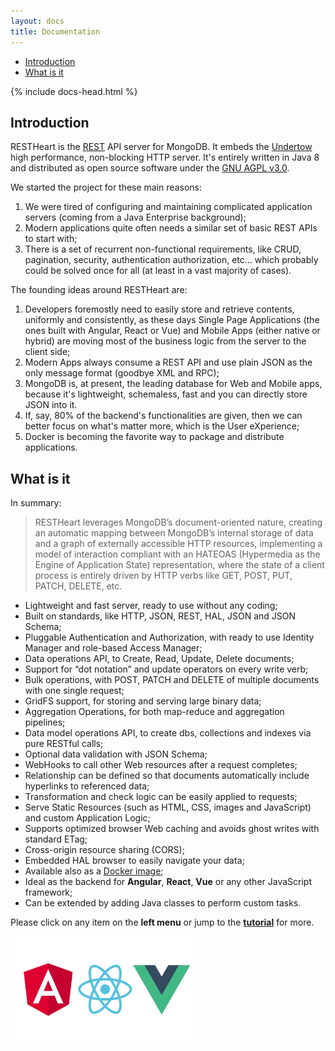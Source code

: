 ```yaml
---
layout: docs
title: Documentation
---
```


<div markdown="1" class="d-none d-xl-block col-xl-2 order-last bd-toc">

- [Introduction](#introduction)
- [What is it](#what-is-it)

</div>

<div markdown="1" class="col-12 col-md-9 col-xl-8 py-md-3 pl-md-5 bd-content">

{% include docs-head.html %}

## Introduction

RESTHeart is the [REST](https://en.wikipedia.org/wiki/Representational_state_transfer) API server for MongoDB. It embeds the [Undertow](http://undertow.io) high performance, non-blocking HTTP server. It's entirely written in Java 8 and distributed as open source software under the [GNU AGPL v3.0](https://www.gnu.org/licenses/agpl-3.0.en.html).

We started the project for these main reasons:

 1. We were tired of configuring and maintaining complicated application servers (coming from a Java Enterprise background);
 2. Modern applications quite often needs a similar set of basic REST APIs to start with;
 3. There is a set of recurrent non-functional requirements, like CRUD, pagination, security, authentication authorization, etc... which probably could be solved once for all (at least in a vast majority of cases).

The founding ideas around RESTHeart are:

  1. Developers foremostly need to easily store and retrieve contents, uniformly and consistently, as these days Single Page Applications (the ones built with Angular, React or Vue) and Mobile Apps (either native or hybrid) are moving most of the business logic from the server to the client side;
  2. Modern Apps always consume a REST API and use plain JSON as the only message format (goodbye XML and RPC);
  3. MongoDB is, at present, the leading database for Web and Mobile apps, because it's lightweight, schemaless, fast and you can directly store JSON into it.
  4. If, say, 80% of the backend's functionalities are given, then we can better focus on what's matter more, which is the User eXperience;
  5. Docker is becoming the favorite way to package and distribute applications.

## What is it

In summary:

> RESTHeart leverages MongoDB’s document-oriented nature, creating an automatic mapping between MongoDB’s internal storage of data and a graph of externally accessible HTTP resources, implementing a model of interaction compliant with an HATEOAS (Hypermedia as the Engine of Application State) representation, where the state of a client process is entirely driven by HTTP verbs like GET, POST, PUT, PATCH, DELETE, etc.

- Lightweight and fast server, ready to use without any coding;
- Built on standards, like HTTP, JSON, REST, HAL, JSON and JSON Schema;
- Pluggable Authentication and Authorization, with ready to use Identity Manager and role-based Access Manager;
- Data operations API, to Create, Read, Update, Delete documents;
- Support for “dot notation” and update operators on every write verb;
- Bulk operations, with POST, PATCH and DELETE of multiple documents with one single request;
- GridFS support, for storing and serving large binary data;
- Aggregation Operations, for both map-reduce and aggregation pipelines;
- Data model operations API, to create dbs, collections and indexes via pure RESTful calls;
- Optional data validation with JSON Schema;
- WebHooks to call other Web resources after a request completes;
- Relationship can be defined so that documents automatically include hyperlinks to referenced data;
- Transformation and check logic can be easily applied to requests;
- Serve Static Resources (such as HTML, CSS, images and JavaScript) and custom Application Logic;
- Supports optimized browser Web caching and avoids ghost writes with standard ETag;
- Cross-origin resource sharing (CORS);
- Embedded HAL browser to easily navigate your data;
- Available also as a [Docker image](https://hub.docker.com/r/softinstigate/restheart/);
- Ideal as the backend for **Angular**, **React**, **Vue** or any other JavaScript framework;
- Can be extended by adding Java classes to perform custom tasks.

Please click on any item on the **left menu** or jump to the **[tutorial](/learn/tutorial/)** for more.

<img src="/images/angular-react-vue.jpg" width="60%" height="auto" />

</div>
